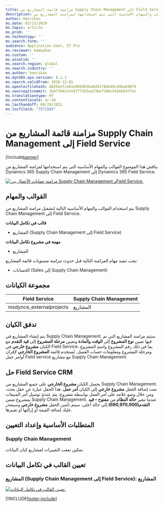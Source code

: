 ```yaml
---
title: مزامنة قائمة المشاريع من Supply Chain Management إلى Field Service
description: يناقش هذا الموضوع القوالب والمهام الأساسية التي يتم استخدامها لمزامنة المشاريع من Dynamics 365 Supply Chain Management إلى Dynamics 365 Field Service.
author: Henrikan
ms.date: 03/13/2019
ms.topic: article
ms.prod: ''
ms.technology: ''
ms.search.form: ''
audience: Application User, IT Pro
ms.reviewer: kamaybac
ms.custom: ''
ms.assetid: ''
ms.search.region: global
ms.search.industry: ''
ms.author: henrikan
ms.dyn365.ops.version: 8.1.3
ms.search.validFrom: 2018-12-01
ms.openlocfilehash: b825e2fce61e96b963ba0d41f8db49ca9ba646f6
ms.sourcegitcommit: 3b87f042a7e97f72b5aa73bef186c5426b937fec
ms.translationtype: HT
ms.contentlocale: ar-SA
ms.lasthandoff: 09/29/2021
ms.locfileid: "7571583"
---
```

# <a name="synchronize-project-list-from-supply-chain-management-to-field-service"></a>مزامنة قائمة المشاريع من Supply Chain Management إلى Field Service

[!include[banner](../includes/banner.md)]

يناقش هذا الموضوع القوالب والمهام الأساسية التي يتم استخدامها لمزامنة المشاريع من Dynamics 365 Supply Chain Management إلى Dynamics 365 Field Service.

[![مزامنة عمليات الأعمال بين Supply Chain Management وField Service.](./media/FSProjectOW.png)](./media/FSProjectOW.png)

## <a name="templates-and-tasks"></a>القوالب والمهام
يتم استخدام القوالب والمهام الأساسية التالية لتشغيل مزامنة المشاريع من Supply Chain Management إلى Field Service.

**قالب في تكامل البيانات**
- المشاريع (Supply Chain Management إلى Field Service)

**مهمة في مشروع تكامل البيانات**
- المشاريع

يجب تنفيذ مهام المزامنة التالية قبل حدوث مزامنة مستويات قائمة المشاريع:
- الحسابات (Sales إلى Supply Chain Management) 

## <a name="entity-set"></a>مجموعة الكيانات
| Field Service           | Supply Chain Management  |
|-------------------------|-------------------------|
|msdynce_externalprojects | المشاريع                |

## <a name="entity-flow"></a>تدفق الكيان
يتم إنشاء المشاريع في Supply Chain Management. ستتم مزامنة المشاريع التي تم فيها تعيين **نوع المشروع** إلى **الوقت والمادة** وتعيين **مرحلة المشروع** إلى **قيد التقدم** مع الكيان **مشروع خارجي** في Field Service، بما في ذلك رقم المشروع واسم المشروع ومرحلة المشروع ومعلومات حساب العميل. تُستخدم قائمة **المشروع الخارجي** لإقران أوامر عمل Field service مع مشاريع Supply Chain Management.

## <a name="field-service-crm-solution"></a>حل Field Service CRM
يحصل الكيان **مشروع الخارجي** على جميع المشاريع من Supply Chain Management. تمت إضافة الحقل **مشروع خارجي** إلى الكيان **أمر عمل**. هذا الحقل عبارة عن حقل بحث، ومن خلال وضع علامة على أمر العمل بواسطة مشروع، يتم عندئذٍ توصيل أمر المبيعات بمشروع ضمن Supply Chain Management. عندما تتغير **حالة النظام** من **مفتوح – قيد التقدم(690,970,000)** إلى حالة أعلى، سيتم تأمين الحقل **مشروع خارجي** وسيتعذر عليك إضافة القيمة أو إزالتها أو تغييرها.

## <a name="prerequisites-and-mapping-setup"></a>المتطلبات الأساسية وإعداد التعيين
### <a name="supply-chain-management"></a>Supply Chain Management
تمكين تعقب التغييرات لمشاريع كيان البيانات.

## <a name="template-mapping-in-data-integration"></a>تعيين القالب في تكامل البيانات


### <a name="projects-supply-chain-management-to-field-service-projects"></a>المشاريع (Supply Chain Management إلى Field Service): المشاريع

[![تعيين القالب في تكامل البيانات.](./media/FSProject1.png)](./media/FSProject1.png)


[!INCLUDE[footer-include](../../includes/footer-banner.md)]